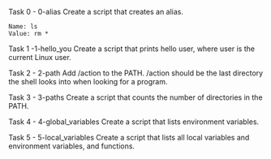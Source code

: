 Task 0 - 0-alias
	Create a script that creates an alias.

	Name: ls
	Value: rm *

Task 1 -1-hello_you
	Create a script that prints hello user, where user is the current Linux user.

Task 2 - 2-path
	Add /action to the PATH. /action should be the last directory the shell looks into when looking for a program.

Task 3 - 3-paths
	Create a script that counts the number of directories in the PATH.

Task 4 - 4-global_variables
	Create a script that lists environment variables.

Task 5 - 5-local_variables
	Create a script that lists all local variables and environment variables, and functions.


